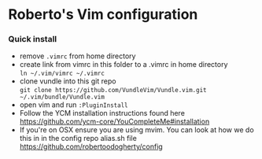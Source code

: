 # Roberto's Vim configuration

### Quick install

* remove `.vimrc` from home directory
* create link from vimrc in this folder to a .vimrc in home directory   
`ln ~/.vim/vimrc ~/.vimrc`   
* clone vundle into this git repo    
`git clone https://github.com/VundleVim/Vundle.vim.git ~/.vim/bundle/Vundle.vim`   
* open vim and run `:PluginInstall`   
* Follow the YCM installation instructions found here https://github.com/ycm-core/YouCompleteMe#installation   
* If you're on OSX ensure you are using mvim. You can look at how we do this in in the config repo alias.sh file https://github.com/robertoodogherty/config   
